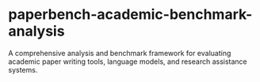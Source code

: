 # paperbench-academic-benchmark-analysis
A comprehensive analysis and benchmark framework for evaluating academic paper writing tools, language models, and research assistance systems.
